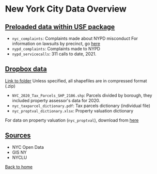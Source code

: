 # New York City Data Overview




## <ins> Preloaded data within USF package </ins> 

- `nyc_complaints`: Complaints made about NYPD misconduct
  For information on lawsuits by precinct, go [here](https://www.capstat.nyc/commands/#10/40.7618/-73.5686)
- `nypd_complaints`: Complaints made to NYPD
- `nypd_servicecalls`: 311 calls to date, 2021.



## <ins> Dropbox data </ins>

 [Link to folder](https://www.dropbox.com/sh/hrdklsoxmy650ka/AABaxE_6e27AuFITcMoNTrrka?dl=0)
 Unless specified, all shapefiles are in compressed format (.zip)

- `NYC_2020_Tax_Parcels_SHP_2106.shp`: Parcels divided by borough, they included property assessor's data for 2020.
- `nyc_taxparcel_dictionary.pdf`: Tax parcels dictionary (individual file)
- `nyc_proptval_dictionary.xlsx`: Property valuation dictionary

For data on property valuation (`nyc_proptval`), download from [here](https://data.cityofnewyork.us/download/rgy2-tti8/application%2Fzip)



## <ins> Sources </ins>

- NYC Open Data
- GIS NY
- NYCLU


[Back to home](https://github.com/agroimpacts/USF#readme)

